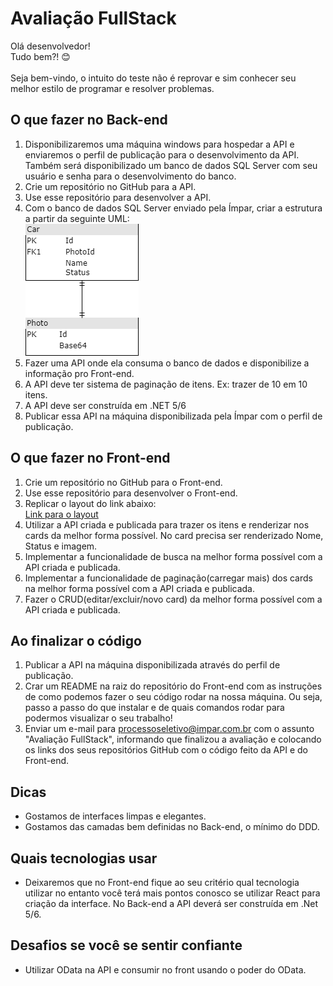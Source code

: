 # Avaliação FullStack
Olá desenvolvedor!\
Tudo bem?! 😊\
\
Seja bem-vindo, o intuito do teste não é reprovar e sim conhecer seu melhor estilo de programar e resolver problemas.

## O que fazer no Back-end
1. Disponibilizaremos uma máquina windows para hospedar a API e enviaremos o perfil de publicação para o desenvolvimento da API. Também será disponibilizado um banco de dados SQL Server com seu usuário e senha para o desenvolvimento do banco.
2. Crie um repositório no GitHub para a API.
3. Use esse repositório para desenvolver a API.
4. Com o banco de dados SQL Server enviado pela Ímpar, criar a estrutura a partir da seguinte UML:\
![UML](uml.png)
5. Fazer uma API onde ela consuma o banco de dados e disponibilize a informação pro Front-end.
6. A API deve ter sistema de paginação de itens. Ex: trazer de 10 em 10 itens. 
7. A API deve ser construída em .NET 5/6
8. Publicar essa API na máquina disponibilizada pela Ímpar com o perfil de publicação.
## O que fazer no Front-end
1. Crie um repositório no GitHub para o Front-end.
2. Use esse repositório para desenvolver o Front-end.
3. Replicar o layout do link abaixo:\
[Link para o layout](https://xd.adobe.com/view/c715f110-fbd4-4323-be0c-0e453c1450db-9246)
4. Utilizar a API criada e publicada para trazer os itens e renderizar nos cards da melhor forma possível. No card precisa ser renderizado Nome, Status e imagem.
5. Implementar a funcionalidade de busca na melhor forma possível com a API criada e publicada.
6. Implementar a funcionalidade de paginação(carregar mais) dos cards na melhor forma possível com a API criada e publicada.
7. Fazer o CRUD(editar/excluir/novo card) da melhor forma possível com a API criada e publicada.

## Ao finalizar o código
1. Publicar a API na máquina disponibilizada através do perfil de publicação.
2. Crar um README na raiz do repositório do Front-end com as instruções de como podemos fazer o seu código rodar na nossa máquina. Ou seja, passo a passo do que instalar e de quais comandos rodar para podermos visualizar o seu trabalho!
3. Enviar um e-mail para processoseletivo@impar.com.br com o assunto "Avaliação FullStack", informando que finalizou a avaliação e colocando os links dos seus repositórios GitHub com o código feito da API e do Front-end. 

## Dicas
* Gostamos de interfaces limpas e elegantes.
* Gostamos das camadas bem definidas no Back-end, o mínimo do DDD.

## Quais tecnologias usar
* Deixaremos que no Front-end fique ao seu critério qual tecnologia utilizar no entanto você terá mais pontos conosco se utilizar React para criação da interface. No Back-end a API deverá ser construída em .Net 5/6.

## Desafios se você se sentir confiante
* Utilizar OData na API e consumir no front usando o poder do OData.
